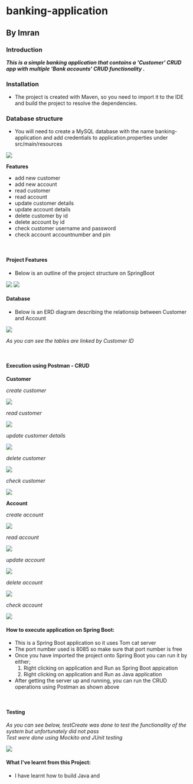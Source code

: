 # banking-application
## By Imran
### Introduction
**_This is a simple banking application that contains a 'Customer' CRUD app with multiple 'Bank accounts' CRUD functionality ._**
<br>

### Installation
* The project is created with Maven, so you need to import it to the IDE and build the project to resolve the dependencies.

### Database structure
* You will need to create a MySQL database with the name banking-application and add credentials to application.properties under src/main/resources

<img src=https://github.com/imranow/banking-application/blob/main/assets/app_properties.png>

**Features**
<br>
* add new customer
* add new account
* read customer
* read account
* update customer details
* update account details
* delete customer by id
* delete account by id
* check customer username and password
* check account accountnumber and pin

<br>

#### Project Features
* Below is an outline of the project structure on SpringBoot

<img src =https://github.com/imranow/banking-application/blob/main/assets/bank_fullscreen1.png>
<img src =https://github.com/imranow/banking-application/blob/main/assets/bank_fullscreen2.png>

<br>

#### Database
* Below is an ERD diagram describing the relationsip between Customer and Account

<img src=https://github.com/imranow/banking-application/blob/main/assets/mysql_diagram.png>

*As you can see the tables are linked by Customer ID*

<br>

#### Execution using Postman - CRUD

**Customer**

*create customer*

<img src =https://github.com/imranow/banking-application/blob/main/assets/Customer_create.png>

*read customer*

<img src = https://github.com/imranow/banking-application/blob/main/assets/customer_read.png>

*update customer details*

<img src=https://github.com/imranow/banking-application/blob/main/assets/customer_update.png>

*delete customer*

<img src=https://github.com/imranow/banking-application/blob/main/assets/customer_delete.png>

*check customer*

<img src=https://github.com/imranow/banking-application/blob/main/assets/customer_checkusernamepassword.png>

<br>

**Account**

*create account*

<img src=https://github.com/imranow/banking-application/blob/main/assets/account_create.png>

*read account*

<img src=https://github.com/imranow/banking-application/blob/main/assets/account_readaccountnumber.png>

*update account*

<img src=https://github.com/imranow/banking-application/blob/main/assets/account_updatewithid.png>

*delete account*

<img src=https://github.com/imranow/banking-application/blob/main/assets/account_delete.png>

*check account*

<img src=https://github.com/imranow/banking-application/blob/main/assets/account_checkaccountnumber.png>

<br>

#### How to execute application on Spring Boot:

* This is a Spring Boot application so it uses Tom cat server
* The port number used is 8085 so make sure that port number is free
* Once you have imported the project onto Spring Boot you can run it by either; 
  1. Right clicking on application and Run as Spring Boot appication
  2. Right clicking on application and Run as Java application
* After getting the server up and running, you can run the CRUD operations using Postman as shown above

<br>

#### Testing

*As you can see below, testCreate was done to test the functionality of the system but unfortunately did not pass*
<br>
*Test were done using Mockito and JUnit testing*

<img src=https://github.com/imranow/banking-application/blob/main/assets/Junit_test.png>

<br>

#### What I've learnt from this Project:

* I have learnt how to build Java  and 






